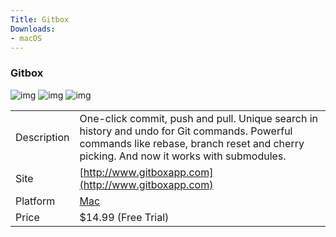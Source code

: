 ```yaml
---
Title: Gitbox
Downloads:
- macOS
---
```


### Gitbox

![img](http://placehold.it/200x150)
![img](http://placehold.it/200x150)
![img](http://placehold.it/200x150)

| | |
| --- | --- |
| Description | One-click commit, push and pull. Unique search in history and undo for Git commands. Powerful commands like rebase, branch reset and cherry picking. And now it works with submodules. |
| Site | [http://www.gitboxapp.com](http://www.gitboxapp.com) |
| Platform | [Mac](https://itunes.apple.com/us/app/gitbox/id403388357) |
| Price | $14.99 (Free Trial) |

